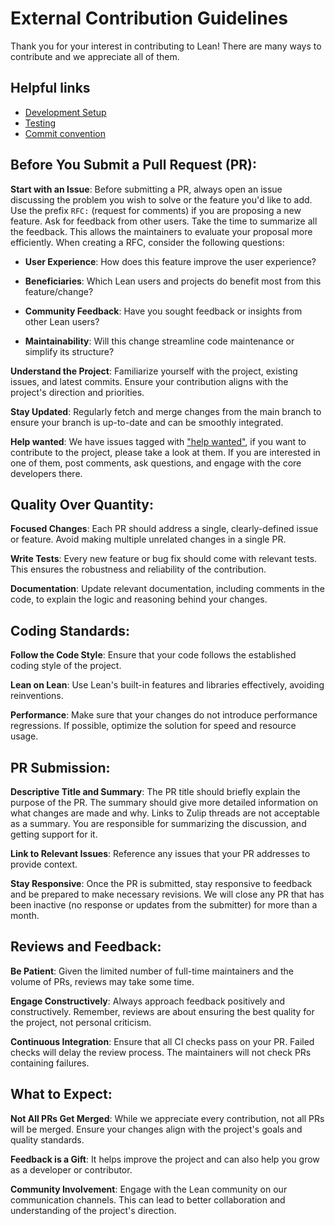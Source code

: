 External Contribution Guidelines
============

Thank you for your interest in contributing to Lean! There are many ways to contribute and we appreciate all of them.

Helpful links
-------

* [Development Setup](./doc/dev/index.md)
* [Testing](./doc/dev/testing.md)
* [Commit convention](./doc/dev/commit_convention.md)

Before You Submit a Pull Request (PR):
-------

**Start with an Issue**: Before submitting a PR, always open an issue discussing the problem you wish to solve or the feature you'd like to add. Use the prefix `RFC:` (request for comments) if you are proposing a new feature. Ask for feedback from other users. Take the time to summarize all the feedback. This allows the maintainers to evaluate your proposal more efficiently. When creating a RFC, consider the following questions:

  - **User Experience**: How does this feature improve the user experience?

  - **Beneficiaries**: Which Lean users and projects do benefit most from this feature/change?

  - **Community Feedback**: Have you sought feedback or insights from other Lean users?

  - **Maintainability**: Will this change streamline code maintenance or simplify its structure?

**Understand the Project**: Familiarize yourself with the project, existing issues, and latest commits. Ensure your contribution aligns with the project's direction and priorities.

**Stay Updated**: Regularly fetch and merge changes from the main branch to ensure your branch is up-to-date and can be smoothly integrated.

**Help wanted**: We have issues tagged with ["help wanted"](https://github.com/leanprover/lean4/issues?q=is%3Aissue+is%3Aopen+label%3A%22help+wanted%22), if you want to contribute to the project, please take a look at them. If you are interested in one of them, post comments, ask questions, and engage with the core developers there.

Quality Over Quantity:
-----

**Focused Changes**: Each PR should address a single, clearly-defined issue or feature. Avoid making multiple unrelated changes in a single PR.

**Write Tests**: Every new feature or bug fix should come with relevant tests. This ensures the robustness and reliability of the contribution.

**Documentation**: Update relevant documentation, including comments in the code, to explain the logic and reasoning behind your changes.

Coding Standards:
----

**Follow the Code Style**: Ensure that your code follows the established coding style of the project.

**Lean on Lean**: Use Lean's built-in features and libraries effectively, avoiding reinventions.

**Performance**: Make sure that your changes do not introduce performance regressions. If possible, optimize the solution for speed and resource usage.

PR Submission:
---

**Descriptive Title and Summary**: The PR title should briefly explain the purpose of the PR. The summary should give more detailed information on what changes are made and why. Links to Zulip threads are not acceptable as a summary. You are responsible for summarizing the discussion, and getting support for it.

**Link to Relevant Issues**: Reference any issues that your PR addresses to provide context.

**Stay Responsive**: Once the PR is submitted, stay responsive to feedback and be prepared to make necessary revisions. We will close any PR that has been inactive (no response or updates from the submitter) for more than a month.

Reviews and Feedback:
----

**Be Patient**: Given the limited number of full-time maintainers and the volume of PRs, reviews may take some time.

**Engage Constructively**: Always approach feedback positively and constructively. Remember, reviews are about ensuring the best quality for the project, not personal criticism.

**Continuous Integration**: Ensure that all CI checks pass on your PR. Failed checks will delay the review process. The maintainers will not check PRs containing failures.

What to Expect:
----

**Not All PRs Get Merged**: While we appreciate every contribution, not all PRs will be merged. Ensure your changes align with the project's goals and quality standards.

**Feedback is a Gift**: It helps improve the project and can also help you grow as a developer or contributor.

**Community Involvement**: Engage with the Lean community on our communication channels. This can lead to better collaboration and understanding of the project's direction.
